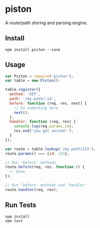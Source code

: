 # piston

A route/path storing and parsing engine.

## Install

```
npm install piston --save
```

## Usage 

```js
var Piston = require('piston');
var table = new Piston();

table.register({
  method: 'GET',
  path: '/my-path/:id',
  before: function (req, res, next) {
    // Do something here
    next();
  },
  handler: function (req, res) {
    console.log(req.params.id);
    res.end('you got served!');
  }
});

var route = table.lookup('/my-path/123');
route.params() === {id: 123};

// Run 'before' methods
route.before(req, res, function () {
  // Done
});

// Run 'before' methods and 'handler'
route.handler(req, res);
```

## Run Tests

```
npm install
npm test
```
